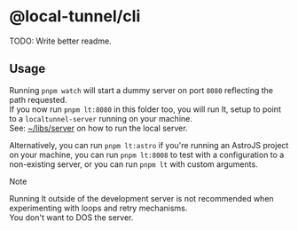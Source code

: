# @local-tunnel/cli

TODO: Write better readme.

## Usage

Running `pnpm watch` will start a dummy server on port `8080` reflecting the path requested.  
If you now run `pnpm lt:8080` in this folder too, you will run lt, setup to point to a `localtunnel-server` running on your machine.  
See: [~/libs/server](../server/Readme.md) on how to run the local server.

Alternatively, you can run `pnpm lt:astro` if you're running an AstroJS project on your machine,
you can run `pnpm lt:8008` to test with a configuration to a non-existing server, or you can run `pnpm lt` with custom arguments.  

> [!Note]  
> Running lt outside of the development server is not recommended when experimenting with loops and retry mechanisms.  
> You don't want to DOS the server.
